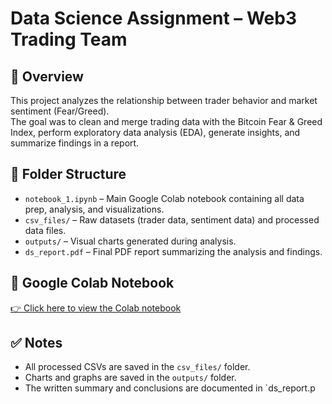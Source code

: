 # Data Science Assignment – Web3 Trading Team

## 📄 Overview
This project analyzes the relationship between trader behavior and market sentiment (Fear/Greed).  
The goal was to clean and merge trading data with the Bitcoin Fear & Greed Index, perform exploratory data analysis (EDA), generate insights, and summarize findings in a report.

## 📂 Folder Structure
- `notebook_1.ipynb` – Main Google Colab notebook containing all data prep, analysis, and visualizations.
- `csv_files/` – Raw datasets (trader data, sentiment data) and processed data files.
- `outputs/` – Visual charts generated during analysis.
- `ds_report.pdf` – Final PDF report summarizing the analysis and findings.

## 🔗 Google Colab Notebook
[👉 Click here to view the Colab notebook](https://colab.research.google.com/drive/106F3KZaMJtp6ZBa46V8t-O_VgX8Xovpd?usp=sharing)

## ✅ Notes
- All processed CSVs are saved in the `csv_files/` folder.  
- Charts and graphs are saved in the `outputs/` folder.  
- The written summary and conclusions are documented in `ds_report.p
